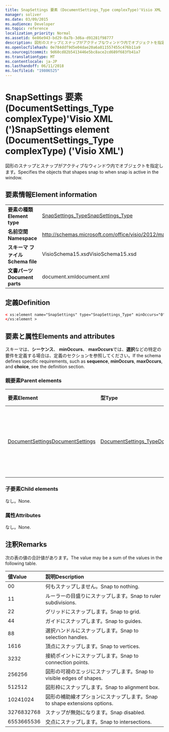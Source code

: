 ```yaml
---
title: SnapSettings 要素 (DocumentSettings_Type complexType)'Visio XML (')
manager: soliver
ms.date: 03/09/2015
ms.audience: Developer
ms.topic: reference
localization_priority: Normal
ms.assetid: 6e86e943-bd29-0a7b-3d6a-d91281f98777
description: 図形のスナップとスナップがアクティブなウィンドウ内でオブジェクトを指定します。
ms.openlocfilehash: 0e784ddf9d5e04dae20a6a811557455c476b11a9
ms.sourcegitcommit: 9d60cd82b5413446e5bc8ace2cd689f683fb41a7
ms.translationtype: MT
ms.contentlocale: ja-JP
ms.lasthandoff: 06/11/2018
ms.locfileid: "19806525"
---
```

# <a name="snapsettings-element-documentsettingstype-complextype-visio-xml"></a><span data-ttu-id="84e0d-103">SnapSettings 要素 (DocumentSettings_Type complexType)'Visio XML (')</span><span class="sxs-lookup"><span data-stu-id="84e0d-103">SnapSettings element (DocumentSettings_Type complexType) ('Visio XML')</span></span>

<span data-ttu-id="84e0d-104">図形のスナップとスナップがアクティブなウィンドウ内でオブジェクトを指定します。</span><span class="sxs-lookup"><span data-stu-id="84e0d-104">Specifies the objects that shapes snap to when snap is active in the window.</span></span>
  
## <a name="element-information"></a><span data-ttu-id="84e0d-105">要素情報</span><span class="sxs-lookup"><span data-stu-id="84e0d-105">Element information</span></span>

|||
|:-----|:-----|
|<span data-ttu-id="84e0d-106">**要素の種類**</span><span class="sxs-lookup"><span data-stu-id="84e0d-106">**Element type**</span></span> <br/> |[<span data-ttu-id="84e0d-107">SnapSettings_Type</span><span class="sxs-lookup"><span data-stu-id="84e0d-107">SnapSettings_Type</span></span>](snapsettings_type-complextypevisio-xml.md) <br/> |
|<span data-ttu-id="84e0d-108">**名前空間**</span><span class="sxs-lookup"><span data-stu-id="84e0d-108">**Namespace**</span></span> <br/> |http://schemas.microsoft.com/office/visio/2012/main  <br/> |
|<span data-ttu-id="84e0d-109">**スキーマ ファイル**</span><span class="sxs-lookup"><span data-stu-id="84e0d-109">**Schema file**</span></span> <br/> |<span data-ttu-id="84e0d-110">VisioSchema15.xsd</span><span class="sxs-lookup"><span data-stu-id="84e0d-110">VisioSchema15.xsd</span></span>  <br/> |
|<span data-ttu-id="84e0d-111">**文書パーツ**</span><span class="sxs-lookup"><span data-stu-id="84e0d-111">**Document parts**</span></span> <br/> |<span data-ttu-id="84e0d-112">document.xml</span><span class="sxs-lookup"><span data-stu-id="84e0d-112">document.xml</span></span>  <br/> |
   
## <a name="definition"></a><span data-ttu-id="84e0d-113">定義</span><span class="sxs-lookup"><span data-stu-id="84e0d-113">Definition</span></span>

```XML
< xs:element name="SnapSettings" type="SnapSettings_Type" minOccurs="0" maxOccurs="1" >
</xs:element >
```

## <a name="elements-and-attributes"></a><span data-ttu-id="84e0d-114">要素と属性</span><span class="sxs-lookup"><span data-stu-id="84e0d-114">Elements and attributes</span></span>

<span data-ttu-id="84e0d-115">スキーマは、**シーケンス**、 **minOccurs**、 **maxOccurs**では、**選択**などの特定の要件を定義する場合は、定義のセクションを参照してください。</span><span class="sxs-lookup"><span data-stu-id="84e0d-115">If the schema defines specific requirements, such as **sequence**, **minOccurs**, **maxOccurs**, and **choice**, see the definition section.</span></span> 
  
### <a name="parent-elements"></a><span data-ttu-id="84e0d-116">親要素</span><span class="sxs-lookup"><span data-stu-id="84e0d-116">Parent elements</span></span>

|<span data-ttu-id="84e0d-117">**要素**</span><span class="sxs-lookup"><span data-stu-id="84e0d-117">**Element**</span></span>|<span data-ttu-id="84e0d-118">**型**</span><span class="sxs-lookup"><span data-stu-id="84e0d-118">**Type**</span></span>|<span data-ttu-id="84e0d-119">**説明**</span><span class="sxs-lookup"><span data-stu-id="84e0d-119">**Description**</span></span>|
|:-----|:-----|:-----|
|[<span data-ttu-id="84e0d-120">DocumentSettings</span><span class="sxs-lookup"><span data-stu-id="84e0d-120">DocumentSettings</span></span>](documentsettings-element-visiodocument_type-complextypevisio-xml.md) <br/> |[<span data-ttu-id="84e0d-121">DocumentSettings_Type</span><span class="sxs-lookup"><span data-stu-id="84e0d-121">DocumentSettings_Type</span></span>](documentsettings_type-complextypevisio-xml.md) <br/> |<span data-ttu-id="84e0d-122">ドキュメントの設定を指定する要素が含まれています。</span><span class="sxs-lookup"><span data-stu-id="84e0d-122">Contains elements that specify document settings.</span></span>  <br/> |
   
### <a name="child-elements"></a><span data-ttu-id="84e0d-123">子要素</span><span class="sxs-lookup"><span data-stu-id="84e0d-123">Child elements</span></span>

<span data-ttu-id="84e0d-124">なし。</span><span class="sxs-lookup"><span data-stu-id="84e0d-124">None.</span></span>
  
### <a name="attributes"></a><span data-ttu-id="84e0d-125">属性</span><span class="sxs-lookup"><span data-stu-id="84e0d-125">Attributes</span></span>

<span data-ttu-id="84e0d-126">なし。</span><span class="sxs-lookup"><span data-stu-id="84e0d-126">None.</span></span>
  
## <a name="remarks"></a><span data-ttu-id="84e0d-127">注釈</span><span class="sxs-lookup"><span data-stu-id="84e0d-127">Remarks</span></span>

<span data-ttu-id="84e0d-128">次の表の値の合計値があります。</span><span class="sxs-lookup"><span data-stu-id="84e0d-128">The value may be a sum of the values in the following table.</span></span>
  
|<span data-ttu-id="84e0d-129">**値**</span><span class="sxs-lookup"><span data-stu-id="84e0d-129">**Value**</span></span>|<span data-ttu-id="84e0d-130">**説明**</span><span class="sxs-lookup"><span data-stu-id="84e0d-130">**Description**</span></span>|
|:-----|:-----|
|<span data-ttu-id="84e0d-131">0</span><span class="sxs-lookup"><span data-stu-id="84e0d-131">0</span></span>  <br/> |<span data-ttu-id="84e0d-132">何もスナップしません。</span><span class="sxs-lookup"><span data-stu-id="84e0d-132">Snap to nothing.</span></span>  <br/> |
|<span data-ttu-id="84e0d-133">1</span><span class="sxs-lookup"><span data-stu-id="84e0d-133">1</span></span>  <br/> |<span data-ttu-id="84e0d-134">ルーラーの目盛りにスナップします。</span><span class="sxs-lookup"><span data-stu-id="84e0d-134">Snap to ruler subdivisions.</span></span>  <br/> |
|<span data-ttu-id="84e0d-135">2</span><span class="sxs-lookup"><span data-stu-id="84e0d-135">2</span></span>  <br/> |<span data-ttu-id="84e0d-136">グリッドにスナップします。</span><span class="sxs-lookup"><span data-stu-id="84e0d-136">Snap to grid.</span></span>  <br/> |
|<span data-ttu-id="84e0d-137">4</span><span class="sxs-lookup"><span data-stu-id="84e0d-137">4</span></span>  <br/> |<span data-ttu-id="84e0d-138">ガイドにスナップします。</span><span class="sxs-lookup"><span data-stu-id="84e0d-138">Snap to guides.</span></span>  <br/> |
|<span data-ttu-id="84e0d-139">8</span><span class="sxs-lookup"><span data-stu-id="84e0d-139">8</span></span>  <br/> |<span data-ttu-id="84e0d-140">選択ハンドルにスナップします。</span><span class="sxs-lookup"><span data-stu-id="84e0d-140">Snap to selection handles.</span></span>  <br/> |
|<span data-ttu-id="84e0d-141">16</span><span class="sxs-lookup"><span data-stu-id="84e0d-141">16</span></span>  <br/> |<span data-ttu-id="84e0d-142">頂点にスナップします。</span><span class="sxs-lookup"><span data-stu-id="84e0d-142">Snap to vertices.</span></span>  <br/> |
|<span data-ttu-id="84e0d-143">32</span><span class="sxs-lookup"><span data-stu-id="84e0d-143">32</span></span>  <br/> |<span data-ttu-id="84e0d-144">接続ポイントにスナップします。</span><span class="sxs-lookup"><span data-stu-id="84e0d-144">Snap to connection points.</span></span>  <br/> |
|<span data-ttu-id="84e0d-145">256</span><span class="sxs-lookup"><span data-stu-id="84e0d-145">256</span></span>  <br/> |<span data-ttu-id="84e0d-146">図形の可視のエッジにスナップします。</span><span class="sxs-lookup"><span data-stu-id="84e0d-146">Snap to visible edges of shapes.</span></span>  <br/> |
|<span data-ttu-id="84e0d-147">512</span><span class="sxs-lookup"><span data-stu-id="84e0d-147">512</span></span>  <br/> |<span data-ttu-id="84e0d-148">図形枠にスナップします。</span><span class="sxs-lookup"><span data-stu-id="84e0d-148">Snap to alignment box.</span></span>  <br/> |
|<span data-ttu-id="84e0d-149">1024</span><span class="sxs-lookup"><span data-stu-id="84e0d-149">1024</span></span>  <br/> |<span data-ttu-id="84e0d-150">図形の補助線オプションにスナップします。</span><span class="sxs-lookup"><span data-stu-id="84e0d-150">Snap to shape extensions options.</span></span>  <br/> |
|<span data-ttu-id="84e0d-151">32768</span><span class="sxs-lookup"><span data-stu-id="84e0d-151">32768</span></span>  <br/> |<span data-ttu-id="84e0d-152">スナップが無効になります。</span><span class="sxs-lookup"><span data-stu-id="84e0d-152">Snap disabled.</span></span>  <br/> |
|<span data-ttu-id="84e0d-153">65536</span><span class="sxs-lookup"><span data-stu-id="84e0d-153">65536</span></span>  <br/> |<span data-ttu-id="84e0d-154">交点にスナップします。</span><span class="sxs-lookup"><span data-stu-id="84e0d-154">Snap to intersections.</span></span>  <br/> |
   

